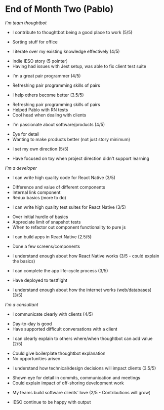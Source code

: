 # End of Month Two (Pablo)

*I'm team thoughtbot*
* I contribute to thoughtbot being a good place to work (5/5)
- Sorting stuff for office

* I iterate over my existing knowledge effectively (4/5)
- Indie IESO story (5 pointer)
- Having had issues with Jest setup, was able to fix client test suite

* I’m a great pair programmer (4/5)
- Refreshing pair programming skills of pairs

* I help others become better (3.5/5)
- Refreshing pair programming skills of pairs
- Helped Pablo with RN tests
- Cool head when dealing with clients

* I’m passionate about software/products (4/5)
- Eye for detail
- Wanting to make products better (not just story minimum)

* I set my own direction (5/5)
- Have focused on toy when project direction didn't support learning

*I'm a developer*
* I can write high quality code for React Native (3/5)
- Difference and value of different components
- Internal link component
- Redux basics (more to do)

* I can write high quality test suites for React Native (3/5)
- Over initial hurdle of basics
- Appreciate limit of snapshot tests
- When to refactor out component functionality to pure js

* I can build apps in React Native (2.5/5)
- Done a few screens/components

* I understand enough about how React Native works (3/5 - could explain the basics)

* I can complete the app life-cycle process (3/5)
- Have deployed to testflight

* I understand enough about how the internet works (web/databases) (3/5)


*I'm a consultant*
* I communicate clearly with clients (4/5)
- Day-to-day is good
- Have supported difficult conversations with a client

* I can clearly explain to others where/when thoughtbot can add value (2/5)
- Could give boilerplate thoughtbot explanation 
- No opportunities arisen 

* I understand how technical/design decisions will impact clients (3.5/5)
- Shown eye for detail in commits, communication and meetings
- Could explain impact of off-shoring development work

* My teams build software clients’ love (2/5 - Contributions will grow)
- IESO continue to be happy with output
